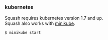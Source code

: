 ### kubernetes

Squash requires kubernetes version 1.7 and up. <BR>
Squash also works with [minikube](https://kubernetes.io/docs/getting-started-guides/minikube/).

```
$ minikube start
```
